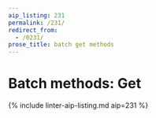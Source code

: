 ```yaml
---
aip_listing: 231
permalink: /231/
redirect_from:
  - /0231/
prose_title: batch get methods
---
```


# Batch methods: Get

{% include linter-aip-listing.md aip=231 %}
